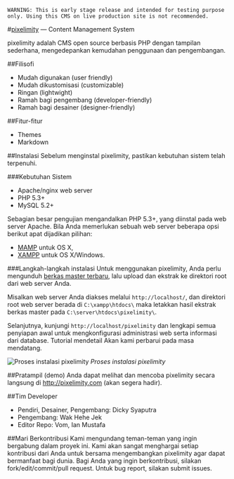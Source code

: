 `WARNING: This is early stage release and intended for testing purpose only. Using this CMS on live production site is not recommended.`


#[pixelimity](http://pixelimity.com) — Content Management System

pixelimity adalah CMS open source berbasis PHP dengan tampilan sederhana, mengedepankan kemudahan penggunaan dan pengembangan.

##Filisofi
* Mudah digunakan (user friendly)
* Mudah dikustomisasi (customizable)
* Ringan (lightwight)
* Ramah bagi pengembang (developer-friendly)
* Ramah bagi desainer (designer-friendly)

##Fitur-fitur
* Themes
* Markdown

##Instalasi
Sebelum menginstal pixelimity, pastikan kebutuhan sistem telah terpenuhi.

###Kebutuhan Sistem
* Apache/nginx web server
* PHP 5.3+ 
* MySQL 5.2+

Sebagian besar pengujian mengandalkan PHP 5.3+, yang diinstal pada web server Apache. Bila Anda memerlukan sebuah web server beberapa opsi berikut apat dijadikan pilihan:
* [MAMP](http://www.mamp.info/en/downloads/index.html) untuk OS X,
* [XAMPP](http://www.apachefriends.org/en/xampp.html) untuk OS X/Windows.

###Langkah-langkah instalasi
Untuk menggunakan pixelimity, Anda perlu mengunduh [berkas master terbaru](https://github.com/pixelimity/pixelimity/archive/master.zip), lalu upload dan ekstrak ke direktori root dari web server Anda.

Misalkan web server Anda diakses melalui `http://localhost/`, dan direktori root web server berada di `C:\xampp\htdocs\` maka letakkan hasil ekstrak berkas master pada `C:\server\htdocs\pixelimity\`.

Selanjutnya, kunjungi `http://localhost/pixelimity` dan lengkapi semua penyiapan awal untuk mengkonfigurasi administrasi web serta informasi dari database. Tutorial mendetail Akan kami perbarui pada masa mendatang.

![Proses instalasi pixelimity](https://51109c86c228c6861d2ad74e213336b5d4b09161.googledrive.com/host/0B2o_BOAOc-rqR1dVanBZZDQwaHM/pixelimity.jpg)
*Proses instalasi pixelimity*

##Pratampil (demo)
Anda dapat melihat dan mencoba pixelimity secara langsung di http://pixelimity.com (akan segera hadir).

##Tim Developer
* Pendiri, Desainer, Pengembang: Dicky Syaputra 
* Pengembang: Wak Hehe Jek
* Editor Repo: Vom, Ian Mustafa

##Mari Berkontribusi
Kami mengundang teman-teman yang ingin bergabung dalam proyek ini. Kami akan sangat menghargai setiap kontribusi dari Anda untuk bersama mengembangkan pixelimity agar dapat bermanfaat bagi dunia. Bagi Anda yang ingin berkontribusi, silakan fork/edit/commit/pull request. Untuk bug report, silakan submit issues.
